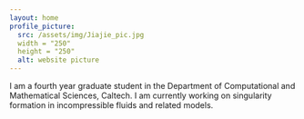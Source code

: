 ```yaml
---
layout: home
profile_picture:
  src: /assets/img/Jiajie_pic.jpg
  width = "250"
  height = "250"
  alt: website picture
---
```


<p>
	I am a fourth year graduate student in the Department of Computational and Mathematical Sciences, Caltech. I am currently working on singularity formation in incompressible fluids and related models. 
<!--   Welcome! This site serves as an example for the Bay Jekyll theme. Bay is a very simple and minimal theme, directly inspired by Dan Grover's <a href="http://dangrover.com">website</a>. -->
</p>

<!-- <p>
  You can find the source code and the instructions on <a href="https://github.com/eliottvincent/bay">GitHub</a>.
</p> -->
